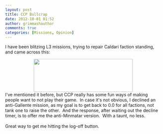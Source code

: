 ```yaml
---
layout: post
title: CCP Bullcrap
date: 2012-10-01 01:52
author: grimmashauthor
comments: true
categories: [Missions, Opinion]
---
```

I have been blitzing L3 missions, trying to repair Caldari faction standing, and came across this:<br /><div style="clear: both; text-align: center;"><a href="http://grimmash.com/wp-content/uploads/2012/10/wtf-300x1011.png" style="margin-left: 1em; margin-right: 1em;"><img border="0" height="107" src="http://grimmash.com/wp-content/uploads/2012/10/wtf-300x1011-300x101.png" width="320" /></a></div>I've mentioned it before, but CCP really has some fun ways of making people want to not play their game. &nbsp;In case it's not obvious, I declined an anti-Gallente mission, as my goal is to get back to 0.0 for all factions, not tank one to raise the other. &nbsp;And the response, after waiting out the decline timer, is to offer me the anti-Minmatar version. &nbsp;With a taunt, no less.<br /><br />Great way to get me hitting the log-off button.
